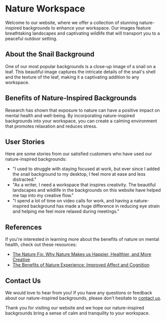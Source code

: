 <!--font:Barlow Condensed-->

# Nature Workspace

Welcome to our website, where we offer a collection of stunning nature-inspired backgrounds to enhance your workspace. Our images feature breathtaking landscapes and captivating wildlife that will transport you to a peaceful outdoor setting.

## About the Snail Background

One of our most popular backgrounds is a close-up image of a snail on a leaf. This beautiful image captures the intricate details of the snail's shell and the texture of the leaf, making it a captivating addition to any workspace.

## Benefits of Nature-Inspired Backgrounds

Research has shown that exposure to nature can have a positive impact on mental health and well-being. By incorporating nature-inspired backgrounds into your workspace, you can create a calming environment that promotes relaxation and reduces stress.

## User Stories

Here are some stories from our satisfied customers who have used our nature-inspired backgrounds:

-   "I used to struggle with staying focused at work, but ever since I added the snail background to my desktop, I feel more at ease and less distracted."
-   "As a writer, I need a workspace that inspires creativity. The beautiful landscapes and wildlife in the backgrounds on this website have helped me tap into my creative flow."
-   "I spend a lot of time on video calls for work, and having a nature-inspired background has made a huge difference in reducing eye strain and helping me feel more relaxed during meetings."

## References

If you're interested in learning more about the benefits of nature on mental health, check out these resources:

-   [The Nature Fix: Why Nature Makes us Happier, Healthier, and More Creative](#)
-   [The Benefits of Nature Experience: Improved Affect and Cognition](#)

## Contact Us

We would love to hear from you! If you have any questions or feedback about our nature-inspired backgrounds, please don't hesitate to [contact us](#).

Thank you for visiting our website and we hope our nature-inspired backgrounds bring a sense of calm and tranquility to your workspace.

<!--

Write me content for website with wallpaper which alt text is:

"A close-up of a snail on a leaf"

The name/title of the page should not be 1:1 copy of the alt text but rather a real content of the website which is using this wallpaper.

- Use markdown format
- Start with heading
- Heading should be short and concise
- The content should look like a real website
- The website should not be about the wallpaper, wallpaper is just a related background
- Heading should be contain work "wallpaper" or "background"
- Include real sections like references, contact, user stories, etc. use things relevant to the page purpose.
- Feel free to use structure like headings, bullets, numbering, blockquotes, paragraphs, horizontal lines, etc.
- You can use formatting like bold or _italic_
- You can include UTF-8 emojis
- Links should be only #hash anchors (and you can refer to the document itself)
- Do not include images


---


# Nature-Inspired Wallpaper for a Relaxing Workspace

Welcome to our website, where you can find beautiful nature-inspired wallpapers to enhance your workspace. Our collection features stunning images of flora and fauna that will transport you to a peaceful outdoor setting.

## About the Snail Wallpaper

Our snail wallpaper is a close-up image of a snail on a leaf, captured by a talented photographer who specializes in macro photography. The intricate details of the snail's shell and the texture of the leaf make this wallpaper a captivating addition to any workspace.

## Benefits of Nature-Inspired Wallpapers

Research has shown that exposure to nature can have a positive impact on mental health and well-being. By incorporating nature-inspired wallpapers into your workspace, you can create a calming environment that promotes relaxation and reduces stress.

## User Stories

Here are some stories from our satisfied customers who have used our nature-inspired wallpapers:

- "I used to dread going to work every day, but ever since I added the snail wallpaper to my desktop background, I feel more at ease and focused."
- "As an artist, I need a workspace that inspires creativity. The vibrant colors and natural elements in the wallpapers on this website have helped me tap into my artistic flow."
- "I work long hours in front of a computer screen, and staring at a plain background was taking a toll on my eyes. The soft hues of the nature-inspired wallpapers have made a huge difference in reducing eye strain."

## References

If you're interested in learning more about the benefits of nature on mental health, check out these resources:

- [The Nature Fix: Why Nature Makes us Happier, Healthier, and More Creative](#)
- [The Benefits of Nature Experience: Improved Affect and Cognition](#)

## Contact Us

We would love to hear from you! If you have any questions or feedback about our wallpapers, please don't hesitate to [contact us](#).

Thank you for visiting our website and we hope our nature-inspired wallpapers bring a sense of calm and tranquility to your workspace.


---


Heading should not include word "wallpaper". The website should not be about the wallpaper itself, wallpaper is just a related background, rewrite whole content.


---


# Bringing Nature to Your Workspace

Welcome to our website, where we offer a collection of stunning nature-inspired backgrounds to enhance your workspace. Our images feature breathtaking landscapes and captivating wildlife that will transport you to a peaceful outdoor setting.

## About the Snail Background

One of our most popular backgrounds is a close-up image of a snail on a leaf. This beautiful image captures the intricate details of the snail's shell and the texture of the leaf, making it a captivating addition to any workspace.

## Benefits of Nature-Inspired Backgrounds

Research has shown that exposure to nature can have a positive impact on mental health and well-being. By incorporating nature-inspired backgrounds into your workspace, you can create a calming environment that promotes relaxation and reduces stress.

## User Stories

Here are some stories from our satisfied customers who have used our nature-inspired backgrounds:

- "I used to struggle with staying focused at work, but ever since I added the snail background to my desktop, I feel more at ease and less distracted."
- "As a writer, I need a workspace that inspires creativity. The beautiful landscapes and wildlife in the backgrounds on this website have helped me tap into my creative flow."
- "I spend a lot of time on video calls for work, and having a nature-inspired background has made a huge difference in reducing eye strain and helping me feel more relaxed during meetings."

## References

If you're interested in learning more about the benefits of nature on mental health, check out these resources:

- [The Nature Fix: Why Nature Makes us Happier, Healthier, and More Creative](#)
- [The Benefits of Nature Experience: Improved Affect and Cognition](#)

## Contact Us

We would love to hear from you! If you have any questions or feedback about our nature-inspired backgrounds, please don't hesitate to [contact us](#).

Thank you for visiting our website and we hope our nature-inspired backgrounds bring a sense of calm and tranquility to your workspace.

-->
